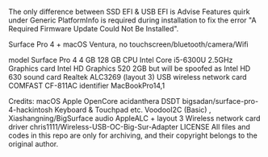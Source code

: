 The only difference between SSD EFI & USB EFI is Advise Features quirk under Generic PlatformInfo is required during installation to fix the error "A Required Firmware Update Could Not Be Installed".


Surface Pro 4 + macOS Ventura, no touchscreen/bluetooth/camera/Wifi

model	Surface Pro 4 4 GB 128 GB
CPU	Intel Core i5-6300U 2.5GHz
Graphics card	Intel HD Graphics 520 2GB but will be spoofed as Intel HD 630
sound card	Realtek ALC3269 (layout 3)
USB wireless network card	COMFAST CF-811AC
identifier	MacBookPro14,1

Credits:
macOS	Apple
OpenCore	acidanthera
DSDT	bigsadan/surface-pro-4-hackintosh
Keyboard & Touchpad etc.	VoodooI2C (Basic) , Xiashangning/BigSurface
audio	AppleALC + layout 3
Wireless network card driver	chris1111/Wireless-USB-OC-Big-Sur-Adapter
LICENSE
All files and codes in this repo are only for archiving, and their copyright belongs to the original author.
